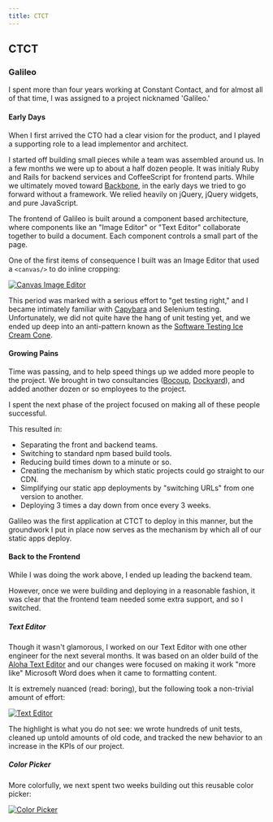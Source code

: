 ```yaml
---
title: CTCT
---
```


## CTCT

### Galileo

I spent more than four years working at Constant Contact, and for
almost all of that time, I was assigned to a project nicknamed
'Galileo.'

#### Early Days

When I first arrived the CTO had a clear vision for the product, and I
played a supporting role to a lead implementor and architect.

I started off building small pieces while a team was assembled around
us. In a few months we were up to about a half dozen people. It was
initialy Ruby and Rails for backend services and CoffeeScript for
frontend parts. While we ultimately moved toward [Backbone], in the
early days we tried to go forward without a framework. We relied
heavily on jQuery, jQuery widgets, and pure JavaScript.

[Backbone]: http://backbonejs.org/

The frontend of Galileo is built around a component based
architecture, where components like an "Image Editor" or "Text Editor"
collaborate together to build a document. Each component controls a
small part of the page.

One of the first items of consequence I built was an Image Editor that
used a `<canvas/>` to do inline cropping:

<a href="http://www.screencast.com/t/47ztHxvjw">
  <img alt="Canvas Image Editor"
       title="Canvas Image Editor"
       src="/images/canvas-image-editor.png">
</a>

This period was marked with a serious effort to "get testing right,"
and I became intimately familiar with [Capybara] and Selenium
testing. Unfortunately, we did not quite have the hang of unit testing
yet, and we ended up deep into an anti-pattern known as the
[Software Testing Ice Cream Cone][testing-ice-cream-cone].

[Capybara]: https://github.com/jnicklas/capybara
[testing-ice-cream-cone]: http://watirmelon.com/2012/01/31/introducing-the-software-testing-ice-cream-cone/

#### Growing Pains

Time was passing, and to help speed things up we added more people to
the project. We brought in two consultancies ([Bocoup], [Dockyard]),
and added another dozen or so employees to the project.

[Bocoup]: https://bocoup.com/
[Dockyard]: https://dockyard.com/

I spent the next phase of the project focused on making
all of these people successful.

This resulted in:

* Separating the front and backend teams.
* Switching to standard npm based build tools.
* Reducing build times down to a minute or so.
* Creating the mechanism by which static projects could go straight to
  our CDN.
* Simplifying our static app deployments by "switching URLs" from one
  version to another.
* Deploying 3 times a day down from once every 3 weeks.

Galileo was the first application at CTCT to deploy in this manner,
but the groundwork I put in place now serves as the mechanism by which
all of our static apps deploy.

#### Back to the Frontend

While I was doing the work above, I ended up leading the backend team.

However, once we were building and deploying in a reasonable fashion,
it was clear that the frontend team needed some extra support, and so
I switched.

##### Text Editor

Though it wasn't glamorous, I worked on our Text Editor with one other
engineer for the next several months. It was based on an older build
of the [Aloha Text Editor] and our changes were focused on making it
work "more like" Microsoft Word does when it came to formatting
content.

It is extremely nuanced (read: boring), but the following took a
non-trivial amount of effort:

[Aloha Text Editor]: http://www.alohaeditor.org/

<a href="http://www.screencast.com/t/zeZJRVSNKfy3">
  <img alt="Text Editor"
       title="Text Editor"
       src="/images/text-editor.png">
</a>

The highlight is what you do not see: we wrote hundreds of unit tests,
cleaned up untold amounts of old code, and tracked the new behavior to
an increase in the KPIs of our project.

##### Color Picker

More colorfully, we next spent two weeks building out this reusable
color picker:

<a href="http://www.screencast.com/t/8nNhBiw2ft">
  <img alt="Color Picker"
       title="Color Picker"
       src="/images/color-picker.png">
</a>
